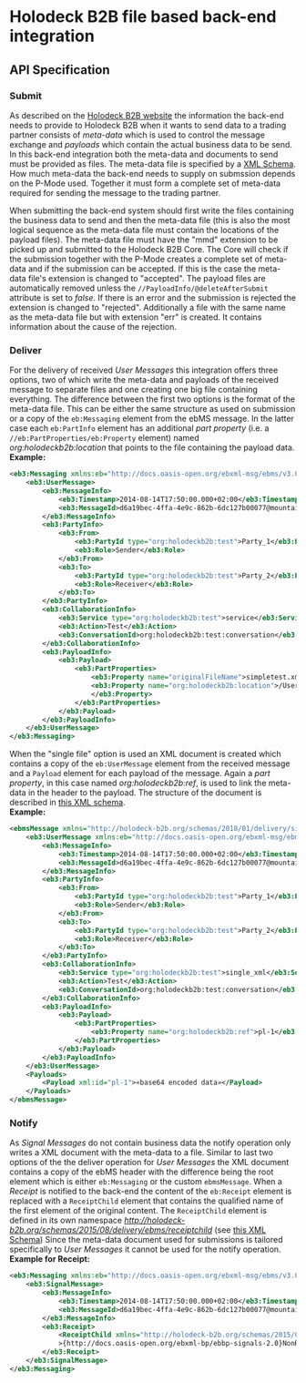 # Holodeck B2B file based back-end integration

## API Specification
### Submit
As described on the [Holodeck B2B website](http://holodeck-b2b.org/documentation/messaging-configuration/) the information the back-end needs to provide to Holodeck B2B when it wants to send data to a trading partner consists of _meta-data_ which is used to control the message exchange and _payloads_ which contain the actual business data to be send. In this back-end integration both the meta-data and documents to send must be provided as files. The meta-data file is specified by a [XML Schema](src/main/resources/xsd/messagemetadata.xsd). How much meta-data the back-end needs to supply on submssion depends on the P-Mode used. Together it must form a complete set of meta-data required for sending the message to the trading partner.  

When submitting the back-end system should first write the files containing the business data to send and then the meta-data file (this is also the most logical sequence as the meta-data file must contain the locations of the payload files). The meta-data file must have the "mmd" extension to be picked up and submitted to the Holodeck B2B Core. The Core will check if the submission together with the P-Mode creates a complete set of meta-data and if the submission can be accepted. If this is the case the meta-data file's extension is changed to "accepted". The payload files are automatically removed unless the `//PayloadInfo/@deleteAfterSubmit` attribute is set to _false_. 
If there is an error and the submission is rejected the extension is changed to "rejected". Additionally a file with the same name as the meta-data file but with extension "err" is created. It contains information about the cause of the rejection.  

### Deliver
For the delivery of received _User Messages_ this integration offers three options, two of which write the meta-data and payloads of the received message to separate files and one creating one big file containing everything. The difference between the first two options is the format of the meta-data file. This can be either the same structure as used on submission or a copy of the `eb:Messaging` element from the ebMS message. In the latter case each `eb:PartInfo` element has an additional _part property_ (i.e. a `//eb:PartProperties/eb:Property` element) named _org:holodeckb2b:location_ that points to the file containing the payload data.
**Example:**
```xml
<eb3:Messaging xmlns:eb="http://docs.oasis-open.org/ebxml-msg/ebms/v3.0/ns/core/200704/">
    <eb3:UserMessage>
        <eb3:MessageInfo>
            <eb3:Timestamp>2014-08-14T17:50:00.000+02:00</eb3:Timestamp>
            <eb3:MessageId>d6a19bec-4ffa-4e9c-862b-6dc127b00077@mountain-lion.fritz.box</eb3:MessageId>
        </eb3:MessageInfo>
        <eb3:PartyInfo>
            <eb3:From>
                <eb3:PartyId type="org:holodeckb2b:test">Party_1</eb3:PartyId>
                <eb3:Role>Sender</eb3:Role>
            </eb3:From>
            <eb3:To>
                <eb3:PartyId type="org:holodeckb2b:test">Party_2</eb3:PartyId>
                <eb3:Role>Receiver</eb3:Role>
            </eb3:To>
        </eb3:PartyInfo>
        <eb3:CollaborationInfo>
            <eb3:Service type="org:holodeckb2b:test">service</eb3:Service>
            <eb3:Action>Test</eb3:Action>
            <eb3:ConversationId>org:holodeckb2b:test:conversation</eb3:ConversationId>
        </eb3:CollaborationInfo>
        <eb3:PayloadInfo>
            <eb3:Payload>
                <eb3:PartProperties>
                    <eb3:Property name="originalFileName">simpletest.xml</eb3:Property>
                    <eb3:Property name="org:holodeckb2b:location">/Users/safi/holodeck-test/pl-d6a19bec-4ffa-4e9c-862b-6dc127b00077_mountain-lion.fritz.box-body-16.xml
                    </eb3:Property>
                </eb3:PartProperties>
            </eb3:Payload>
        </eb3:PayloadInfo>
    </eb3:UserMessage>
</eb3:Messaging>
```
When the "single file" option is used an XML document is created which contains a copy of the `eb:UserMessage` element from the received message and a `Payload` element for each payload of the message. Again a _part property_, in this case named _org:holodeckb2b:ref_, is used to link the meta-data in the header to the payload. The structure of the document is described in [this XML schema](src/main/resources/xsd/single_xml_delivery.xsd).   
**Example:**
```xml
<ebmsMessage xmlns="http://holodeck-b2b.org/schemas/2018/01/delivery/single_xml">
    <eb3:UserMessage xmlns:eb="http://docs.oasis-open.org/ebxml-msg/ebms/v3.0/ns/core/200704/">
        <eb3:MessageInfo>
            <eb3:Timestamp>2014-08-14T17:50:00.000+02:00</eb3:Timestamp>
            <eb3:MessageId>d6a19bec-4ffa-4e9c-862b-6dc127b00077@mountain-lion.fritz.box</eb3:MessageId>
        </eb3:MessageInfo>
        <eb3:PartyInfo>
            <eb3:From>
                <eb3:PartyId type="org:holodeckb2b:test">Party_1</eb3:PartyId>
                <eb3:Role>Sender</eb3:Role>
            </eb3:From>
            <eb3:To>
                <eb3:PartyId type="org:holodeckb2b:test">Party_2</eb3:PartyId>
                <eb3:Role>Receiver</eb3:Role>
            </eb3:To>
        </eb3:PartyInfo>
        <eb3:CollaborationInfo>
            <eb3:Service type="org:holodeckb2b:test">single_xml</eb3:Service>
            <eb3:Action>Test</eb3:Action>
            <eb3:ConversationId>org:holodeckb2b:test:conversation</eb3:ConversationId>
        </eb3:CollaborationInfo>
        <eb3:PayloadInfo>
            <eb3:Payload>
                <eb3:PartProperties>
                    <eb3:Property name="org:holodeckb2b:ref">pl-1</eb3:Property>
                </eb3:PartProperties>
            </eb3:Payload>
        </eb3:PayloadInfo>
    </eb3:UserMessage>
    <Payloads>
        <Payload xml:id="pl-1">«base64 encoded data»</Payload>
    </Payloads>
</ebmsMessage>
```
### Notify
As _Signal Messages_ do not contain business data the notify operation only writes a XML document with the meta-data to a file. Similar to last two options of the the deliver operation for _User Messages_ the XML document contains a copy of the ebMS header with the difference being the root element which is either `eb:Messaging` or the custom `ebmsMessage`. When a _Receipt_ is notified to the back-end the content of the `eb:Receipt` element is replaced with a `ReceiptChild` element that contains the qualified name of the first element of the original content. The `ReceiptChild` element is defined in its own namespace _http://holodeck-b2b.org/schemas/2015/08/delivery/ebms/receiptchild_ (see [this XML Schema](src/main/resources/xsd/delivery_rcpt_child.xsd))
Since the meta-data document used for submissions is tailored specifically to _User Messages_ it cannot be used for the notify operation. 
**Example for Receipt:**
```xml
<eb3:Messaging xmlns:eb="http://docs.oasis-open.org/ebxml-msg/ebms/v3.0/ns/core/200704/">
    <eb3:SignalMessage>
        <eb3:MessageInfo>
            <eb3:Timestamp>2014-08-14T17:50:00.000+02:00</eb3:Timestamp>
            <eb3:MessageId>d6a19bec-4ffa-4e9c-862b-6dc127b00077@mountain-lion.fritz.box</eb3:MessageId>
        </eb3:MessageInfo>
        <eb3:Receipt>
            <ReceiptChild xmlns="http://holodeck-b2b.org/schemas/2015/08/delivery/ebms/receiptchild"
            >{http://docs.oasis-open.org/ebxml-bp/ebbp-signals-2.0}NonRepudiationInformation</ReceiptChild>
        </eb3:Receipt>
    </eb3:SignalMessage>
</eb3:Messaging>
```